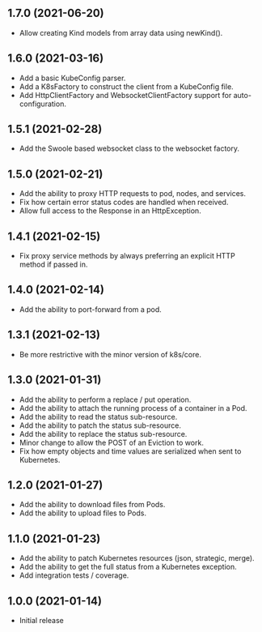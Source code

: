 1.7.0 (2021-06-20)
--
*  Allow creating Kind models from array data using newKind().

1.6.0 (2021-03-16)
--
* Add a basic KubeConfig parser.
* Add a K8sFactory to construct the client from a KubeConfig file.
* Add HttpClientFactory and WebsocketClientFactory support for auto-configuration.

1.5.1 (2021-02-28)
--
* Add the Swoole based websocket class to the websocket factory.

1.5.0 (2021-02-21)
--
* Add the ability to proxy HTTP requests to pod, nodes, and services.
* Fix how certain error status codes are handled when received.
* Allow full access to the Response in an HttpException.

1.4.1 (2021-02-15)
--
* Fix proxy service methods by always preferring an explicit HTTP method if passed in.

1.4.0 (2021-02-14)
--
* Add the ability to port-forward from a pod.

1.3.1 (2021-02-13)
--
* Be more restrictive with the minor version of k8s/core.

1.3.0 (2021-01-31)
--
* Add the ability to perform a replace / put operation.
* Add the ability to attach the running process of a container in a Pod.
* Add the ability to read the status sub-resource.
* Add the ability to patch the status sub-resource.
* Add the ability to replace the status sub-resource.
* Minor change to allow the POST of an Eviction to work.
* Fix how empty objects and time values are serialized when sent to Kubernetes.

1.2.0 (2021-01-27)
--
* Add the ability to download files from Pods.
* Add the ability to upload files to Pods.

1.1.0 (2021-01-23)
--
* Add the ability to patch Kubernetes resources (json, strategic, merge).
* Add the ability to get the full status from a Kubernetes exception.
* Add integration tests / coverage.

1.0.0 (2021-01-14)
--
* Initial release
